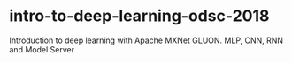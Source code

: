# intro-to-deep-learning-odsc-2018
Introduction to deep learning with Apache MXNet GLUON. MLP, CNN, RNN and Model Server
